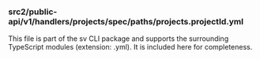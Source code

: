 ### src2/public-api/v1/handlers/projects/spec/paths/projects.projectId.yml

This file is part of the sv CLI package and supports the surrounding TypeScript modules (extension: .yml). It is included here for completeness.